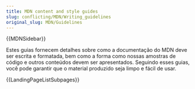 ```yaml
---
title: MDN content and style guides
slug: conflicting/MDN/Writing_guidelines
original_slug: MDN/Guidelines
---
```


{{MDNSidebar}}

Estes guias fornecem detalhes sobre como a documentação do MDN deve ser escrita e formatada, bem como a forma como nossas amostras de código e outros conteúdos devem ser apresentados. Seguindo esses guias, você pode garantir que o material produzido seja limpo e fácil de usar.

{{LandingPageListSubpages}}
